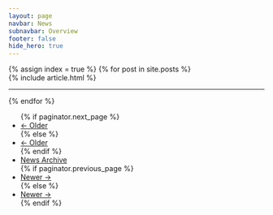 ```yaml
---
layout: page
navbar: News
subnavbar: Overview
footer: false
hide_hero: true
---
```


<div class="blog-index">
  {% assign index = true %}
  {% for post in site.posts %}
  <article class="post on-index {% if forloop.last %}last{% endif %}">
    {% include article.html %}
  </article>
  <hr>
  {% endfor %}
</div>

<ul class="pager">
  {% if paginator.next_page %}
  <li class="previous"><a href="{{ paginator.next_page }}">&larr;&nbsp;Older</a></li>
  {% else %}
  <li class="previous disabled"><a href="#">&larr;&nbsp;Older</a></li>
  {% endif %}
  <li><a href="/news/archive.html">News Archive</a></li>
  {% if paginator.previous_page %}
  <li class="next"><a href="{{ paginator.previous_page }}">Newer&nbsp;&rarr;</a></li>
  {% else %}
  <li class="next disabled"><a href="#">Newer&nbsp;&rarr;</a></li>
  {% endif %}
</ul>
